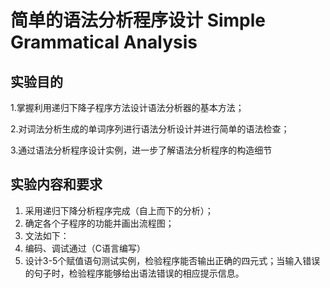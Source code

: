 # 简单的语法分析程序设计 Simple Grammatical Analysis

## 实验目的 ##

1.掌握利用递归下降子程序方法设计语法分析器的基本方法； 

2.对词法分析生成的单词序列进行语法分析设计并进行简单的语法检查； 

3.通过语法分析程序设计实例，进一步了解语法分析程序的构造细节

## 实验内容和要求 ##

1. 采用递归下降分析程序完成（自上而下的分析）； 
2. 确定各个子程序的功能并画出流程图；
3. 文法如下：
4. 编码、调试通过（C语言编写）
5. 设计3-5个赋值语句测试实例，检验程序能否输出正确的四元式；当输入错误的句子时，检验程序能够给出语法错误的相应提示信息。
